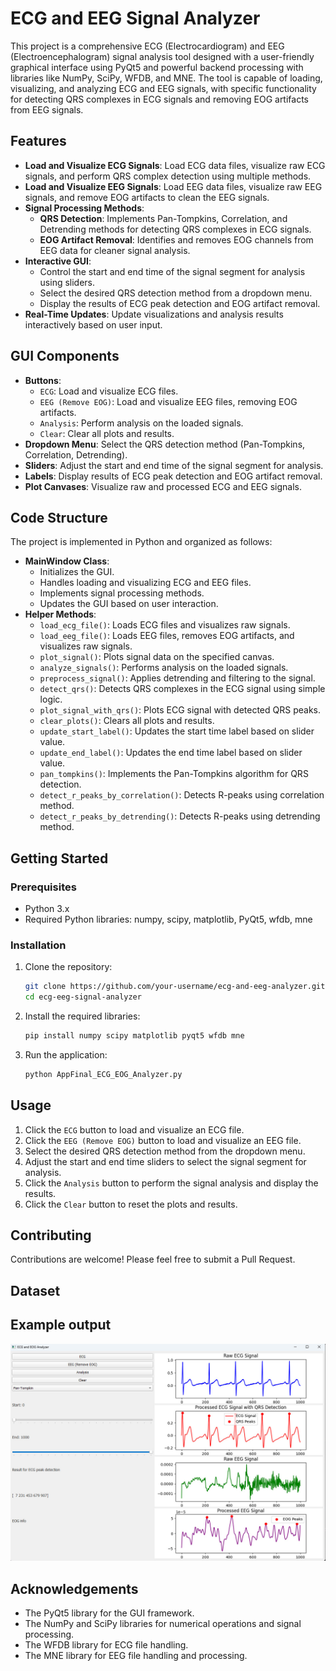# ECG and EEG Signal Analyzer

This project is a comprehensive ECG (Electrocardiogram) and EEG (Electroencephalogram) signal analysis tool designed with a user-friendly graphical interface using PyQt5 and powerful backend processing with libraries like NumPy, SciPy, WFDB, and MNE. The tool is capable of loading, visualizing, and analyzing ECG and EEG signals, with specific functionality for detecting QRS complexes in ECG signals and removing EOG artifacts from EEG signals.

## Features

- **Load and Visualize ECG Signals**: Load ECG data files, visualize raw ECG signals, and perform QRS complex detection using multiple methods.
- **Load and Visualize EEG Signals**: Load EEG data files, visualize raw EEG signals, and remove EOG artifacts to clean the EEG signals.
- **Signal Processing Methods**:
  - **QRS Detection**: Implements Pan-Tompkins, Correlation, and Detrending methods for detecting QRS complexes in ECG signals.
  - **EOG Artifact Removal**: Identifies and removes EOG channels from EEG data for cleaner signal analysis.
- **Interactive GUI**: 
  - Control the start and end time of the signal segment for analysis using sliders.
  - Select the desired QRS detection method from a dropdown menu.
  - Display the results of ECG peak detection and EOG artifact removal.
- **Real-Time Updates**: Update visualizations and analysis results interactively based on user input.

## GUI Components

- **Buttons**:
  - `ECG`: Load and visualize ECG files.
  - `EEG (Remove EOG)`: Load and visualize EEG files, removing EOG artifacts.
  - `Analysis`: Perform analysis on the loaded signals.
  - `Clear`: Clear all plots and results.
- **Dropdown Menu**: Select the QRS detection method (Pan-Tompkins, Correlation, Detrending).
- **Sliders**: Adjust the start and end time of the signal segment for analysis.
- **Labels**: Display results of ECG peak detection and EOG artifact removal.
- **Plot Canvases**: Visualize raw and processed ECG and EEG signals.

## Code Structure

The project is implemented in Python and organized as follows:

- **MainWindow Class**: 
  - Initializes the GUI.
  - Handles loading and visualizing ECG and EEG files.
  - Implements signal processing methods.
  - Updates the GUI based on user interaction.
- **Helper Methods**:
  - `load_ecg_file()`: Loads ECG files and visualizes raw signals.
  - `load_eeg_file()`: Loads EEG files, removes EOG artifacts, and visualizes raw signals.
  - `plot_signal()`: Plots signal data on the specified canvas.
  - `analyze_signals()`: Performs analysis on the loaded signals.
  - `preprocess_signal()`: Applies detrending and filtering to the signal.
  - `detect_qrs()`: Detects QRS complexes in the ECG signal using simple logic.
  - `plot_signal_with_qrs()`: Plots ECG signal with detected QRS peaks.
  - `clear_plots()`: Clears all plots and results.
  - `update_start_label()`: Updates the start time label based on slider value.
  - `update_end_label()`: Updates the end time label based on slider value.
  - `pan_tompkins()`: Implements the Pan-Tompkins algorithm for QRS detection.
  - `detect_r_peaks_by_correlation()`: Detects R-peaks using correlation method.
  - `detect_r_peaks_by_detrending()`: Detects R-peaks using detrending method.

## Getting Started

### Prerequisites

- Python 3.x
- Required Python libraries: numpy, scipy, matplotlib, PyQt5, wfdb, mne

### Installation

1. Clone the repository:
   ```bash
   git clone https://github.com/your-username/ecg-and-eeg-analyzer.git
   cd ecg-eeg-signal-analyzer
   ```

2. Install the required libraries:
   ```bash
   pip install numpy scipy matplotlib pyqt5 wfdb mne
   ```

3. Run the application:
   ```bash
   python AppFinal_ECG_EOG_Analyzer.py
   ```

## Usage

1. Click the `ECG` button to load and visualize an ECG file.
2. Click the `EEG (Remove EOG)` button to load and visualize an EEG file.
3. Select the desired QRS detection method from the dropdown menu.
4. Adjust the start and end time sliders to select the signal segment for analysis.
5. Click the `Analysis` button to perform the signal analysis and display the results.
6. Click the `Clear` button to reset the plots and results.

## Contributing

Contributions are welcome! Please feel free to submit a Pull Request.

## Dataset


## Example output
![Output](Example_Output.jpg)

## Acknowledgements

- The PyQt5 library for the GUI framework.
- The NumPy and SciPy libraries for numerical operations and signal processing.
- The WFDB library for ECG file handling.
- The MNE library for EEG file handling and processing.
